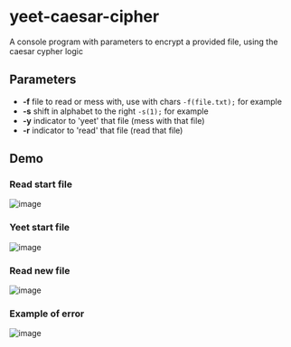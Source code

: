 # yeet-caesar-cipher
A console program with parameters to encrypt a provided file, using the caesar cypher logic

## Parameters
* **-f** file to read or mess with, use with chars ``` -f(file.txt); ``` for example
* **-s** shift in alphabet to the right ``` -s(1); ``` for example
* **-y** indicator to 'yeet' that file (mess with that file)
* **-r** indicator to 'read' that file (read that file)


## Demo

### Read start file
![image](https://github.com/FrancesinhaMan/yeet-caesar-cipher/blob/master/image/Capturar0.PNG)
### Yeet start file
![image](https://github.com/FrancesinhaMan/yeet-caesar-cipher/blob/master/image/Capturar1.PNG)
### Read new file
![image](https://github.com/FrancesinhaMan/yeet-caesar-cipher/blob/master/image/Capturar2.PNG)

### Example of error
![image](https://github.com/FrancesinhaMan/yeet-caesar-cipher/blob/master/image/Capturar3.PNG)
